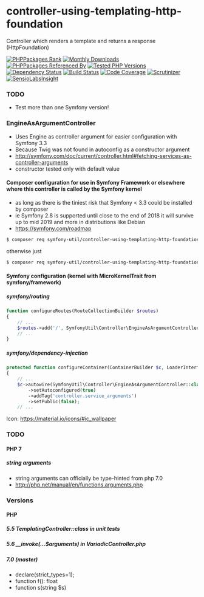 # controller-using-templating-http-foundation
Controller which renders a template and returns a response (HttpFoundation)

[![PHPPackages Rank](https://phppackages.org/p/symfony-util/controller-using-templating-http-foundation/badge/rank.svg)](https://phppackages.org/p/symfony-util/controller-using-templating-http-foundation)
[![Monthly Downloads](https://poser.pugx.org/symfony-util/controller-using-templating-http-foundation/d/monthly)](https://packagist.org/packages/symfony-util/controller-using-templating-http-foundation)
[![PHPPackages Referenced By](https://phppackages.org/p/symfony-util/controller-using-templating-http-foundation/badge/referenced-by.svg)](https://phppackages.org/p/symfony-util/controller-using-templating-http-foundation)
[![Tested PHP Versions](https://php-eye.com/badge/symfony-util/controller-using-templating-http-foundation/tested.svg)](https://php-eye.com/package/symfony-util/controller-using-templating-http-foundation)
[![Dependency Status](https://www.versioneye.com/php/symfony-util:controller-using-templating-http-foundation/badge)](https://www.versioneye.com/php/symfony-util:controller-using-templating-http-foundation)
[![Build Status](https://travis-ci.org/symfony-util/controller-using-templating-http-foundation.svg?branch=master)](https://travis-ci.org/symfony-util/controller-using-templating-http-foundation)
[![Code Coverage](https://img.shields.io/codecov/c/github/symfony-util/controller-using-templating-http-foundation/master.svg)](https://codecov.io/gh/symfony-util/controller-using-templating-http-foundation)
[![Scrutinizer](https://scrutinizer-ci.com/g/symfony-util/controller-using-templating-http-foundation/badges/quality-score.png?b=master)](https://scrutinizer-ci.com/g/symfony-util/controller-using-templating-http-foundation/?branch=master)
[![SensioLabsInsight](https://insight.sensiolabs.com/projects/bd7effd4-bf8c-41de-8568-02292fcdd262/mini.png)](https://insight.sensiolabs.com/projects/bd7effd4-bf8c-41de-8568-02292fcdd262)
<!---
[![SensioLabsInsight](https://img.shields.io/sensiolabs/i/bd7effd4-bf8c-41de-8568-02292fcdd262.svg)](https://insight.sensiolabs.com/projects/bd7effd4-bf8c-41de-8568-02292fcdd262)
-->

### TODO
* Test more than one Symfony version!

### EngineAsArgumentController
* Uses Engine as controller argument for easier configuration with Symfony 3.3
* Because Twig was not found in autoconfig as a constructor argument
* http://symfony.com/doc/current/controller.html#fetching-services-as-controller-arguments
* constructor tested only with default value

#### Composer configuration for use in Symfony Framework or elsewhere where this controller is called by the Symfony kernel
* as long as there is the tiniest risk that Symfony < 3.3 could be installed by composer
* ie Symfony 2.8 is supported until close to the end of 2018 it will survive up to mid 2019 and more in distributions like Debian
* https://symfony.com/roadmap
```sh
$ composer req symfony-util/controller-using-templating-http-foundation-http-kernel
```
otherwise just
```sh
$ composer req symfony-util/controller-using-templating-http-foundation
```

#### Symfony configuration (kernel with MicroKernelTrait from symfony/framework)
##### symfony/routing
```php
function configureRoutes(RouteCollectionBuilder $routes)
{
    // ...
    $routes->add('/', SymfonyUtil\Controller\EngineAsArgumentController::class, 'index');
    // ...
}
```
##### symfony/dependency-injection
```php
protected function configureContainer(ContainerBuilder $c, LoaderInterface $loader)
{
    // ...
    $c->autowire(SymfonyUtil\Controller\EngineAsArgumentController::class)
        ->setAutoconfigured(true)
        ->addTag('controller.service_arguments')
        ->setPublic(false);
    // ...
```

Icon: https://material.io/icons/#ic_wallpaper

### TODO
#### PHP 7
##### _string_ arguments
* string arguments can officially be type-hinted from php 7.0
* http://php.net/manual/en/functions.arguments.php

### Versions
#### PHP
##### 5.5 TemplatingController::class in unit tests
##### 5.6 __invoke(...$arguments) in VariadicController.php
##### 7.0 (master)
* declare(strict_types=1);
* function f(): float
* function s(string $s)
